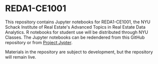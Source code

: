 # REDA1-CE1001
This repository contains Jupyter notebooks for REDA1-CE1001, the NYU Schack Institute of Real Estate's Advanced Topics in Real Estate Data Analytics.  R notebooks for student use will be distributed through NYU Classes.  The Jupyter notebooks can be redendered from this GitHub repository or from [Project Jypter](https://nbviewer.jupyter.org/).  

Materials in the repository are subject to development, but the repository will remain live.
